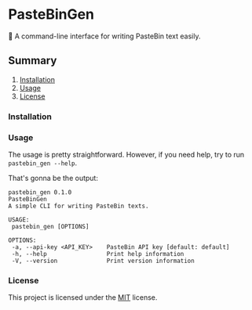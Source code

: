 # PasteBinGen
:memo: A command-line interface for writing PasteBin text easily.

## Summary

1. [Installation](#installation)
2. [Usage](#usage)
3. [License](#license)

### Installation

### Usage

   The usage is pretty straightforward. However, if you need help, try to run `pastebin_gen --help`.

   That's gonna be the output:
   
   ```
pastebin_gen 0.1.0
PasteBinGen
A simple CLI for writing PasteBin texts.

USAGE:
    pastebin_gen [OPTIONS]

OPTIONS:
    -a, --api-key <API_KEY>    PasteBin API key [default: default]
    -h, --help                 Print help information
    -V, --version              Print version information
   ```
   
### License
This project is licensed under the [MIT](LICENSE) license.
